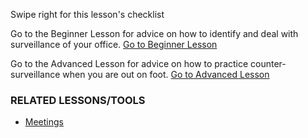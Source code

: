 [Title]: # (¿Y ahora qué?)
[Difficulty]: # (Experto)
[Order]: # (0)

Swipe right for this lesson's checklist

Go to the Beginner Lesson for advice on how to identify and deal with surveillance of your office.
[Go to Beginner Lesson](umbrella://lesson/counter-surveillance/1)

Go to the Advanced Lesson for advice on how to practice counter-surveillance when you are out on foot.
[Go to Advanced Lesson](umbrella://lesson/counter-surveillance/2)

### RELATED LESSONS/TOOLS

*   [Meetings](umbrella://lesson/meetings)